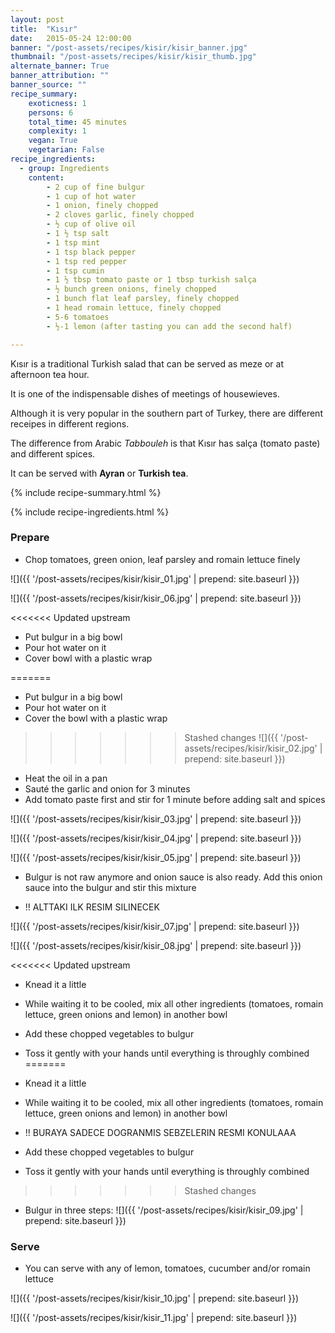 ```yaml
---
layout: post
title:  "Kısır"
date:   2015-05-24 12:00:00
banner: "/post-assets/recipes/kisir/kisir_banner.jpg"
thumbnail: "/post-assets/recipes/kisir/kisir_thumb.jpg"
alternate_banner: True
banner_attribution: ""
banner_source: ""
recipe_summary:
    exoticness: 1
    persons: 6
    total_time: 45 minutes
    complexity: 1
    vegan: True
    vegetarian: False
recipe_ingredients:
  - group: Ingredients
    content:
        - 2 cup of fine bulgur
        - 1 cup of hot water
        - 1 onion, finely chopped
        - 2 cloves garlic, finely chopped
        - ½ cup of olive oil
        - 1 ½ tsp salt
        - 1 tsp mint
        - 1 tsp black pepper
        - 1 tsp red pepper
        - 1 tsp cumin 
        - 1 ½ tbsp tomato paste or 1 tbsp turkish salça
        - ½ bunch green onions, finely chopped
        - 1 bunch flat leaf parsley, finely chopped
        - 1 head romain lettuce, finely chopped
        - 5-6 tomatoes
        - ½-1 lemon (after tasting you can add the second half)

---
```


Kısır is a traditional Turkish salad that can be served as meze or at afternoon tea hour. 
<!--more-->
It is one of the indispensable dishes of meetings of housewieves.

Although it is very popular in the southern part of Turkey, there are different receipes in different regions.The difference from Arabic *Tabbouleh* is that Kısır has salça (tomato paste) and different spices.
It can be served with **Ayran** or **Turkish tea**. 

{% include recipe-summary.html %}

{% include recipe-ingredients.html %}


### Prepare

* Chop tomatoes, green onion, leaf parsley and romain lettuce finely 

![]({{ '/post-assets/recipes/kisir/kisir_01.jpg' | prepend: site.baseurl }})

![]({{ '/post-assets/recipes/kisir/kisir_06.jpg' | prepend: site.baseurl }})
	
<<<<<<< Updated upstream
* Put bulgur in a big bowl
* Pour hot water on it
* Cover bowl with a plastic wrap

=======
* Put bulgur in a big bowl* Pour hot water on it* Cover the bowl with a plastic wrap
>>>>>>> Stashed changes
![]({{ '/post-assets/recipes/kisir/kisir_02.jpg' | prepend: site.baseurl }})

* Heat the oil in a pan
* Sauté the garlic and onion for 3 minutes
* Add tomato paste first and stir for 1 minute before adding salt and spices
		
![]({{ '/post-assets/recipes/kisir/kisir_03.jpg' | prepend: site.baseurl }})

![]({{ '/post-assets/recipes/kisir/kisir_04.jpg' | prepend: site.baseurl }})

![]({{ '/post-assets/recipes/kisir/kisir_05.jpg' | prepend: site.baseurl }})

* Bulgur is not raw anymore and onion sauce is also ready. Add this onion sauce into the bulgur and stir this mixture

* !! ALTTAKI ILK RESIM SILINECEK

![]({{ '/post-assets/recipes/kisir/kisir_07.jpg' | prepend: site.baseurl }})

![]({{ '/post-assets/recipes/kisir/kisir_08.jpg' | prepend: site.baseurl }})

<<<<<<< Updated upstream
* Knead it a little 
* While waiting it to be cooled, mix all other ingredients (tomatoes, romain lettuce, green onions and lemon) in another bowl
* Add these chopped vegetables to bulgur
* Toss it gently with your hands until everything is throughly combined
=======
* Knead it a little * While waiting it to be cooled, mix all other ingredients (tomatoes, romain lettuce, green onions and lemon) in another bowl

* !! BURAYA SADECE DOGRANMIS SEBZELERIN RESMI KONULAAA
* Add these chopped vegetables to bulgur* Toss it gently with your hands until everything is throughly combined
>>>>>>> Stashed changes


* Bulgur in three steps:
![]({{ '/post-assets/recipes/kisir/kisir_09.jpg' | prepend: site.baseurl }})


### Serve

* You can serve with any of lemon, tomatoes, cucumber and/or romain lettuce

![]({{ '/post-assets/recipes/kisir/kisir_10.jpg' | prepend: site.baseurl }})

![]({{ '/post-assets/recipes/kisir/kisir_11.jpg' | prepend: site.baseurl }})
